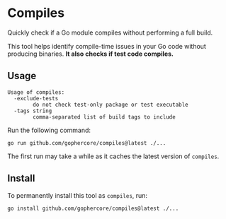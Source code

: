 Compiles
===

Quickly check if a Go module compiles without performing a full build.

This tool helps identify compile-time issues in your Go code without producing binaries. **It also checks if test code compiles.**

## Usage

```
Usage of compiles:
  -exclude-tests
        do not check test-only package or test executable
  -tags string
        comma-separated list of build tags to include
```

Run the following command:

```
go run github.com/gophercore/compiles@latest ./...
```

The first run may take a while as it caches the latest version of `compiles`.

## Install

To permanently install this tool as `compiles`, run:

```
go install github.com/gophercore/compiles@latest ./...
```

